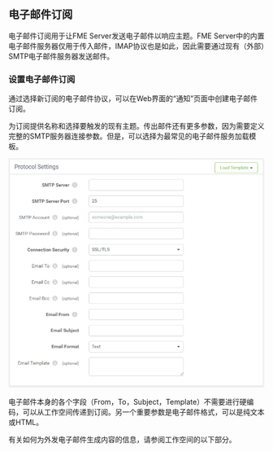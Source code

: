## 电子邮件订阅 ##

电子邮件订阅用于让FME Server发送电子邮件以响应主题。FME Server中的内置电子邮件服务器仅用于传入邮件，IMAP协议也是如此，因此需要通过现有（外部）SMTP电子邮件服务器发送邮件。

### 设置电子邮件订阅 ###

通过选择新订阅的电子邮件协议，可以在Web界面的“通知”页面中创建电子邮件订阅。

为订阅提供名称和选择要触发的现有主题。传出邮件还有更多参数，因为需要定义完整的SMTP服务器连接参数。但是，可以选择为最常见的电子邮件服务加载模板。

![](./Images/Img4.025.EmailSubscriptionParameters.png)

电子邮件本身的各个字段（From，To，Subject，Template）不需要进行硬编码，可以从工作空间传递到订阅。另一个重要参数是电子邮件格式，可以是纯文本或HTML。

有关如何为外发电子邮件生成内容的信息，请参阅工作空间的以下部分。
